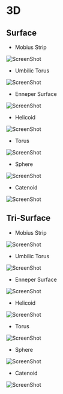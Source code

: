 # 3D
## Surface

- Mobius Strip

![ScreenShot](https://raw.github.com/index-0/Geometric-Shapes/master/images/surfaces/mobius_strip.png)

- Umbilic Torus

![ScreenShot](https://raw.github.com/index-0/Geometric-Shapes/master/images/surfaces/umbilic_torus.png)

- Enneper Surface

![ScreenShot](https://raw.github.com/index-0/Geometric-Shapes/master/images/surfaces/enneper_surfaces.png)

- Helicoid

![ScreenShot](https://raw.github.com/index-0/Geometric-Shapes/master/images/surfaces/helicoid.png)

- Torus

![ScreenShot](https://raw.github.com/index-0/Geometric-Shapes/master/images/surfaces/torus.png)

- Sphere

![ScreenShot](https://raw.github.com/index-0/Geometric-Shapes/master/images/surfaces/sphere.png)

- Catenoid

![ScreenShot](https://raw.github.com/index-0/Geometric-Shapes/master/images/surfaces/catenoid.png)

## Tri-Surface

- Mobius Strip

![ScreenShot](https://raw.github.com/index-0/Geometric-Shapes/master/images/tri-surfaces/mobius_strip.png)

- Umbilic Torus

![ScreenShot](https://raw.github.com/index-0/Geometric-Shapes/master/images/tri-surfaces/umbilic_torus.png)

- Enneper Surface

![ScreenShot](https://raw.github.com/index-0/Geometric-Shapes/master/images/tri-surfaces/enneper_surfaces.png)

- Helicoid

![ScreenShot](https://raw.github.com/index-0/Geometric-Shapes/master/images/tri-surfaces/helicoid.png)

- Torus

![ScreenShot](https://raw.github.com/index-0/Geometric-Shapes/master/images/tri-surfaces/torus.png)

- Sphere

 ![ScreenShot](https://raw.github.com/index-0/Geometric-Shapes/master/images/tri-surfaces/sphere.png)

- Catenoid

![ScreenShot](https://raw.github.com/index-0/Geometric-Shapes/master/images/tri-surfaces/catenoid.png)
